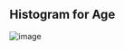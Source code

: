 ## Histogram for Age

![image](https://github.com/user-attachments/assets/2e74981b-18e9-4eed-8d28-c516716dbd26)


